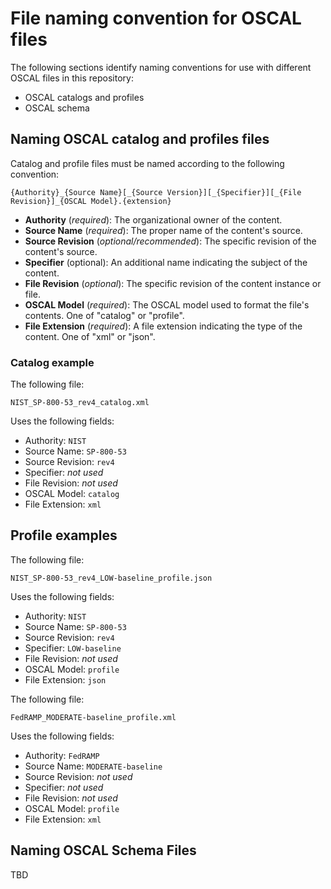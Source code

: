 # File naming convention for OSCAL files

The following sections identify naming conventions for use with different OSCAL files in this repository:
- OSCAL catalogs and profiles
- OSCAL schema

## Naming OSCAL catalog and profiles files

Catalog and profile files must be named according to the following convention:

```
{Authority}_{Source Name}[_{Source Version}][_{Specifier}][_{File Revision}]_{OSCAL Model}.{extension}
```

- **Authority** (*required*): The organizational owner of the content.
- **Source Name** (*required*): The proper name of the content's source.
- **Source Revision** (*optional/recommended*): The specific revision of the content's source.
- **Specifier** (optional): An additional name indicating the subject of the content.
- **File Revision** (*optional*): The specific revision of the content instance or file.
- **OSCAL Model** (*required*): The OSCAL model used to format the file's contents. One of "catalog" or "profile".
- **File Extension** (*required*): A file extension indicating the type of the content. One of "xml" or "json".

### Catalog example

The following file:

```
NIST_SP-800-53_rev4_catalog.xml
```

Uses the following fields:
- Authority: ```NIST```
- Source Name: ```SP-800-53```
- Source Revision: ```rev4```
- Specifier: *not used*
- File Revision: *not used*
- OSCAL Model: ```catalog```
- File Extension: ```xml```

## Profile examples

The following file:

```
NIST_SP-800-53_rev4_LOW-baseline_profile.json
```

Uses the following fields:
- Authority: ```NIST``` 
- Source Name: ```SP-800-53```
- Source Revision: ```rev4```
- Specifier: ```LOW-baseline```
- File Revision: *not used*
- OSCAL Model: ```profile```
- File Extension: ```json```


The following file:

```
FedRAMP_MODERATE-baseline_profile.xml
```

Uses the following fields:
- Authority: ```FedRAMP``` 
- Source Name: ```MODERATE-baseline```
- Source Revision: *not used*
- Specifier: *not used*
- File Revision: *not used*
- OSCAL Model: ```profile```
- File Extension: ```xml```

## Naming OSCAL Schema Files

TBD